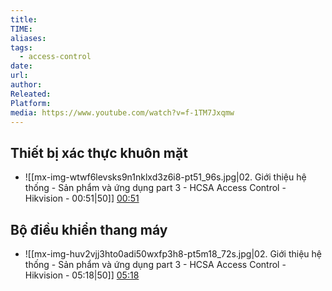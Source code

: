 ```yaml
---
title:
TIME:
aliases:
tags:
  - access-control
date:
url:
author:
Releated:
Platform:
media: https://www.youtube.com/watch?v=f-1TM7Jxqmw
---
```


## Thiết bị xác thực khuôn mặt


- ![[mx-img-wtwf6levsks9n1nklxd3z6i8-pt51_96s.jpg|02. Giới thiệu hệ thống - Sản phẩm và ứng dụng part 3 - HCSA Access Control - Hikvision - 00:51|50]] [00:51](https://www.youtube.com/watch?v=f-1TM7Jxqmw#t=00:51.96) 


## Bộ điều khiển thang máy


- ![[mx-img-huv2vjj3hto0adi50wxfp3h8-pt5m18_72s.jpg|02. Giới thiệu hệ thống - Sản phẩm và ứng dụng part 3 - HCSA Access Control - Hikvision - 05:18|50]] [05:18](https://www.youtube.com/watch?v=f-1TM7Jxqmw#t=05:18.72) 

